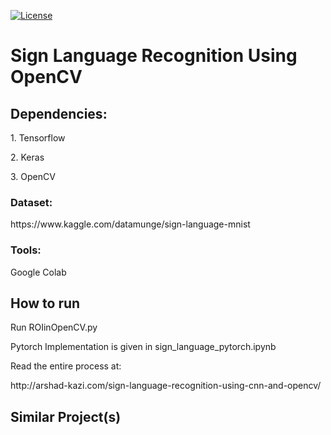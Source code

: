 [![License](https://img.shields.io/badge/License-Apache_2.0-blue.svg)](https://opensource.org/licenses/Apache-2.0)
<h1>Sign Language Recognition Using OpenCV</h1>
<h2>Dependencies:</h2>
  <p>1. Tensorflow</p>
  <p>2. Keras</p>
  <p>3. OpenCV</p>
  
  
<h3>Dataset:</h3>
<link>https://www.kaggle.com/datamunge/sign-language-mnist</link>

<h3>Tools:</h3>
  <p>Google Colab</p>

<h2>How to run</h2>
<p>Run ROIinOpenCV.py</p>
Pytorch Implementation is given in sign_language_pytorch.ipynb






<p>Read the entire process at:</p>
<link>http://arshad-kazi.com/sign-language-recognition-using-cnn-and-opencv/</link>

<h2>Similar Project(s)</h2>

